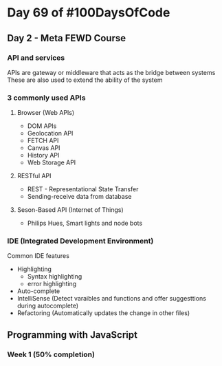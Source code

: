 # Day 69 of #100DaysOfCode

## Day 2 - Meta FEWD Course

### API and services

APIs are gateway or middleware that acts as the bridge between systems
These are also used to extend the ability of the system

### 3 commonly used APIs

1. Browser (Web APIs)

    * DOM APIs
    * Geolocation API
    * FETCH API
    * Canvas API
    * History API
    * Web Storage API

2. RESTful API

    * REST - Representational State Transfer
    * Sending-receive data from database

3. Seson-Based API (Internet of Things)

    * Philips Hues, Smart lights and node bots

### IDE (Integrated Development Environment)

Common IDE features

* Highlighting
  * Syntax highlighting
  * error highlighting
* Auto-complete
* IntelliSense (Detect varaibles and functions and offer suggesttions during autocomplete)
* Refactoring (Automatically updates the change in other files)

## Programming with JavaScript

### Week 1 (50% completion)
